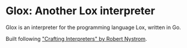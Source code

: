 # Glox: Another Lox interpreter

Glox is an interpreter for the programming language Lox, written in Go.

Built following ["Crafting Interpreters" by Robert Nystrom](https://craftinginterpreters.com/).
